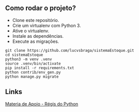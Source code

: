 ## Como rodar o projeto?

* Clone este repositório.
* Crie um virtualenv com Python 3.
* Ative o virtualenv.
* Instale as dependências.
* Execute as migrações.

```
git clone https://github.com/lucvsbraga/sistemaEstoque.git
cd sistemaEstoque
python3 -m venv .venv
source .venv/bin/activate
pip install -r requirements.txt
python contrib/env_gen.py
python manage.py migrate
```
## Links

[Materia de Apoio - Régis do Python](https://www.youtube.com/playlist?list=PLsGCdfxkV9uqj9DwI6Y72JyvXeA-9mAjc)

